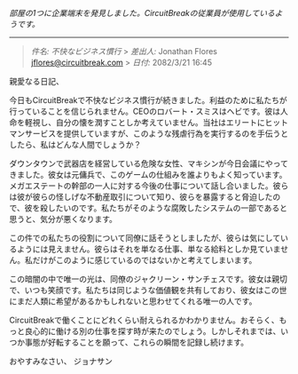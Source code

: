 _部屋の1つに企業端末を発見しました。CircuitBreakの従業員が使用しているようです。_

---

> _件名: 不快なビジネス慣行_ > _差出人:_ Jonathan Flores <jflores@circuitbreak.com> > _日付:_ 2082/3/21 16:45

親愛なる日記、

今日もCircuitBreakで不快なビジネス慣行が続きました。利益のために私たちが行っていることを信じられません。CEOのロバート・スミスはヘビです。彼は人命を軽視し、自分の懐を潤すことしか考えていません。当社はエリートにヒットマンサービスを提供していますが、このような残虐行為を実行するのを手伝うとしたら、私はどんな人間でしょうか？

ダウンタウンで武器店を経営している危険な女性、マキシンが今日会議にやってきました。彼女は元傭兵で、このゲームの仕組みを誰よりもよく知っています。メガエステートの幹部の一人に対する今後の仕事について話し合いました。彼らは彼が彼らの怪しげな不動産取引について知り、彼らを暴露すると脅迫したので、彼を殺したいのです。私たちがそのような腐敗したシステムの一部であると思うと、気分が悪くなります。

この件での私たちの役割について同僚に話そうとしましたが、彼らは気にしているようには見えません。彼らはそれを単なる仕事、単なる給料としか見ていません。私だけがこのように感じているのではないかと考えてしまいます。

この暗闇の中で唯一の光は、同僚のジャクリーン・サンチェスです。彼女は親切で、いつも笑顔です。私たちは同じような価値観を共有しており、彼女はこの世にまだ人類に希望があるかもしれないと思わせてくれる唯一の人です。

CircuitBreakで働くことにどれくらい耐えられるかわかりません。おそらく、もっと良心的に働ける別の仕事を探す時が来たのでしょう。しかしそれまでは、いつか事態が好転することを願って、これらの瞬間を記録し続けます。

おやすみなさい、
ジョナサン
